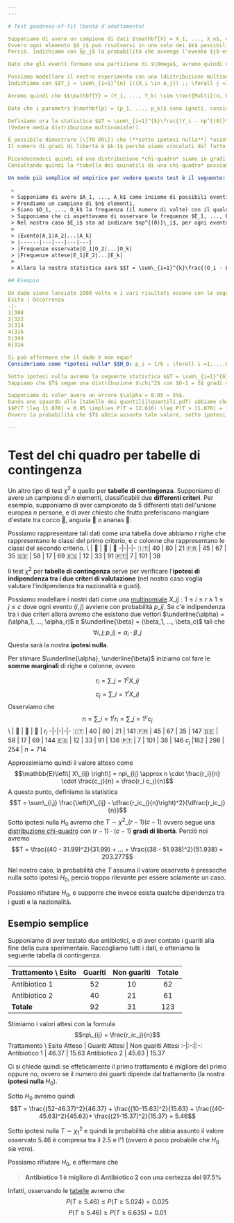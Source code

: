 ```yaml
---
---

# Test goodness-of-fit (bontà d'adattamento)

Supponiamo di avere un campione di dati $\mathbf{X} = X_1, ..., X_n$, e che esistano $k$ **classi di eventi possibili** $A_1, ..., A_k$.
Ovvero ogni elemento $X_i$ può risolversi in uno solo dei $k$ possibili eventi.
Perciò, indichiamo con $p_j$ la probabilità che avvenga l'evento $j$-esimo $$P(X_i \in A_j) = p_j ;; \forall i=1,...,n$$

Dato che gli eventi formano una partizione di $\Omega$, avremo quindi che $$\sum\_{i=1}^{k} p_i = 1$$

Possiamo modellare il nostro esperimento con una [distribuzione multinomiale](Distribuzioni.md#multinomiale-multivariata).
Indichiamo con $$Y_j = \sum\_{i=1}^{n} 1({X_i \in A_j}) ;; \forall j =1, ..., k$$ ovvero $Y_j$ **conta** il numero di volte che nel campione $\mathbf{X}$ occorre l'evento $j$-esimo $E_j$.

Avremo quindi che $$\mathbf{Y} = (Y_1, ..., Y_k) \sim \text{Multi}(n, k, (p_1, ..., p_k))$$

Dato che i parametri $\mathbf{p} = (p_1, ..., p_k)$ sono ignoti, consideriamo la seguente *[ipotesi nulla](Hypothesis%20Testing.md#349ec3)* $$H_0: \mathbf{p} = \mathbf{p}^{(0)}$$

Definiamo ora la statistica $$T = \sum\_{i=1}^{k}\frac{(Y_i - np^{(0)}\_i)^2}{np^{(0)}\_i}$$
(Vedere media distribuzione multinomiale!).

È possibile dimostrare (\[TO DO\]) che (**sotto ipotesi nulla**) *asintoticamente* $T \sim \chi^2\_{k-1}$ segue una distribuzione [chi-quadro](Distribuzioni.md#chi-quadro) con $k-1$ gradi di libertà.
Il numero di gradi di libertà è $k-1$ perché siamo vincolati dal fatto che $p_1 + ... + p_k = 1$.

Riconducendoci quindi ad una distribuzione *chi-quadro* siamo in gradi di eseguire uno [t-test](Test%20comuni.md#t-test-di-student).
Consultando quindi la *tabella dei quinatili di una chi-quadro* possiamo facilmente definire un test con precisione $1-\alpha$.

Un modo più semplice ed empirico per vedere questo test è il seguente:

 > 
 > Supponiamo di avere $A_1, ..., A_k$ come insieme di possibili eventi.
 > Prendiamo un campione di $n$ elementi.
 > Siano $O_1, ..., O_k$ la frequenza (il numero di volte) con il quale i singoli eventi si sono presentati, dette anche **frequenze osservate**.
 > Supponiamo che ci aspettavamo di osservare le frequenze $E_1, ..., E_k$, dette **frequenze teoriche** o **attese**.
 > Nel nostro caso $E_i$ sta ad indicare $np^{(0)}\_i$, per ogni evento $i$.
 > 
 > |Evento|A_1|A_2|...|A_k|
 > |------|---|---|---|---|
 > |Frequenze osservate|O_1|O_2|...|O_k|
 > |Frequenze attese|E_1|E_2|...|E_k|
 > 
 > Allora la nostra statistica sarà $$T = \sum\_{i=1}^{k}\frac{(O_i - E_i)^2}{E_i} \sim \chi^2\_{k-1}$$

## Esempio

Un dado viene lanciato 2000 volte e i vari risultati escono con le seguenti sequenze
Esito | Occorrenza
-|-
1|388
2|322
3|314
4|316
5|344
6|316

Si può affermare che il dado è non equo?
Consideriamo come *ipotesi nulla* $$H_0: p_i = 1/6 ; \forall i =1,...,6$$ ovvero che il dado sia equo.

Sotto ipotesi nulla avremo la seguente statistica $$T = \sum\_{i=1}^{6}\frac{(Esito_i - 2000/6)^2}{2000/6} = 12.616$$
Sappiamo che $T$ segue una distribuzione $\chi^2$ con $6-1 = 5$ gradi di libertà.

Supponiamo di voler avere un errore $\alpha = 0.05 = 5%$.
Dando uno sguardo alle [tabelle dei quantili](quantili.pdf) abbiamo che
$$P(T \leq 11.070) = 0.95 \implies P(T = 12.616) \leq P(T > 11.070) = 1 - 0.95 = \alpha$$
Ovvero la probabilità che $T$ abbia assunto tale valore, sotto ipotesi $H_0$ è minore di $\alpha$, dobbaimo perciò **rifiutare** $H_0$.

---
```


# Test del chi quadro per tabelle di contingenza

Un altro tipo di test $\chi^2$ è quello per **tabelle di contingenza**.
Supponiamo di avere un campione di $n$ elementi, classificabili due **differenti criteri**.
Per esempio, supponiamo di aver campionato da 5 differenti stati dell'unione europea $n$ persone, e di aver chiesto che frutto preferiscono mangiare d'estate tra cocco 🥥, anguria 🍉 o ananas 🍍.

Possiamo rappresentare tali dati come una tabella dove abbiamo $r$ righe che rappresentano le classi del primo criterio, e $c$ colonne che rappresentano le classi del secondo criterio.
\\ | 🥥 | 🍉 | 🍍
-|-|-|-
🇮🇹| 40 | 80 | 21
🇫🇷 | 45 | 67 | 35
🇩🇪 | 58 | 17 | 69
🇪🇸 | 12 | 33 | 91
🇵🇹| 7 | 101 | 38

Il test $\chi^2$ per **tabelle di contingenza** serve per verificare l'**ipotesi di indipendenza tra i due criteri di valutazione** (nel nostro caso voglia valutare l'indipendenza tra nazionalità e gusti).

Possiamo modellare i nostri dati come una [multinomiale](Distribuzioni.md#multinomiale-multivariata) ${X\_{ij} : 1 \leq i \leq r \land 1 \leq j \leq c}$ dove ogni evento $(i,j)$ avviene con probabilità $p\_{ij}$.
Se c'è indipendenza tra i due criteri allora avremo che esistono due vettori $\underline{\alpha} = (\alpha_1, ..., \alpha_r)$ e $\underline{\beta} = (\beta_1, ..., \beta_c)$ tali che $$\forall i,j ; p\_{ij} = \alpha_i \cdot \beta\_{j}$$
Questa sarà la nostra **ipotesi nulla**.

Per stimare $\underline{\alpha}, \underline{\beta}$ iniziamo col fare le **somme marginali** di righe e colonne, ovvero

$$r_i = \sum\_{j=1}^{c} X\_{ij}$$
$$c_j = \sum\_{i=1}^{r} X\_{ij}$$
Osserviamo che $$n = \sum\_{i=1}^{r} r_i = \sum\_{j=1}^{c} c_j$$
\\ | 🥥 | 🍉 | 🍍 | $r_i$ 
-|-|-|-|-
🇮🇹 | 40 | 80  | 21 | 141
🇫🇷 | 45 | 67  | 35 | 147
🇩🇪 | 58 | 17  | 69 | 144
🇪🇸 | 12 | 33  | 91 | 136
🇵🇹 | 7  | 101 | 38 | 146
$c_j$  |162 | 298 | 254 | $n = 714$

Approssimiamo quindi il valore atteso come $$\mathbb{E}\left\[ X\_{ij} \right\] = np\_{ij} \approx n \cdot \frac{r_i}{n} \cdot \frac{c_j}{n} = \frac{r_i c_j}{n}$$
A questo punto, definiamo la statistica $$T = \sum\_{i,j} \frac{\left(X\_{ij} - \dfrac{r_ic_j}{n}\right)^2}{\dfrac{r_ic_j}{n}}$$
Sotto ipotesi nulla $H_0$ avremo che $T \sim \chi^2\_{(r-1)(c-1)}$ ovvero segue una [distribuzione chi-quadro](Distribuzioni.md#chi-quadro) con $(r-1) \cdot (c-1)$ **gradi di libertà**.
Perciò noi avremo
$$T = \frac{(40 - 31.99)^2}{31.99} + ... + \frac{(38 - 51.938)^2}{51.938} = 203.277$$

Nel nostro caso, la probabilità che $T$ assuma il valore osservato è pressoche nulla sotto ipotesi $H_0$, perciò troppo rilevante per essere solamente un caso.

Possiamo rifiutare $H_0$, e supporre che invece esista qualche dipendenza tra i gusti e la nazionalità.

## Esempio semplice

Supponiamo di aver testato due antibiotici, e di aver contato i guariti alla fine della cura sperimentale.
Raccogliamo tutti i dati, e otteniamo la seguente tabella di contingenza.

|Trattamento \ Esito|Guariti|Non guariti|Totale|
|:------------------|:-----:|:---------:|:----:|
|Antibiotico 1|52|10|62|
|Antibiotico 2|40|21|61|
|**Totale**|92|31|123|

Stimiamo i valori attesi con la formula 
$$np\_{ij} = \frac{r_ic_j}{n}$$
Trattamento \ Esito Atteso | Guariti Attesi | Non guariti Attesi
:-|:-:|:-:
Antibiotico 1 | 46.37 | 15.63
Antibiotico 2 | 45.63 | 15.37

Ci si chiede quindi se effeticamente il primo trattamento è migliore del primo oppure no, ovvero se il numero dei guarti dipende dal trattamento (la nostra **ipotesi nulla** $H_0$).

Sotto $H_0$ avremo quindi
$$T = \frac{(52-46.37)^2}{46.37} + \frac{(10-15.63)^2}{15.63} + \frac{(40-45.63)^2}{45.63}+ \frac{(21-15.37)^2}{15.37} = 5.46$$

Sotto ipotesi nulla $T \sim \chi^2_1$ e quindi la probabilità che abbia assunto il valore osservato $5.46$ è compresa tra il $2.5%$ e l'$1%$ (ovvero è poco probabile che $H_0$ sia vero).

Possiamo rifiutare $H_0$, e affermare che 

 > 
 > **Antibiotico 1 è migliore di Antibiotico 2 con una certezza del 97.5%**

Infatti, osservando le [tabelle](quantili.pdf) avremo che 
$$P(T \geq 5.46) \leq P(T \geq 5.024) = 0.025$$
$$P(T \geq 5.46) \geq P(T \geq 6.635) = 0.01$$
